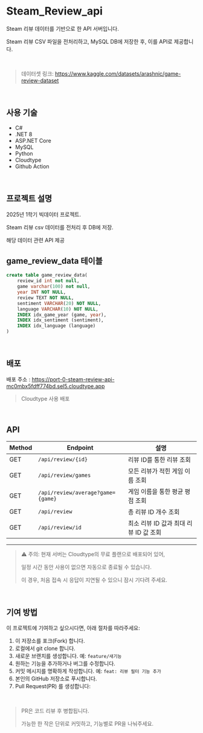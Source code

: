 # Steam_Review_api
Steam 리뷰 데이터를 기반으로 한 API 서버입니다.

Steam 리뷰 CSV 파일을 전처리하고, MySQL DB에 저장한 후, 이를 API로 제공합니다.

<br>

> 데이터셋 링크: https://www.kaggle.com/datasets/arashnic/game-review-dataset

<br>

## 사용 기술
- C#
- .NET 8
- ASP.NET Core
- MySQL
- Python
- Cloudtype
- Github Action

<br>
  

## 프로젝트 설명
2025년 1학기 빅데이터 프로젝트.

Steam 리뷰 csv 데이터를 전처리 후 DB에 저장.

해당 데이터 관련 API 제공


## game_review_data 테이블
```sql
create table game_review_data(
    review_id int not null,
    game varchar(100) not null,
    year INT NOT NULL,
    review TEXT NOT NULL,
    sentiment VARCHAR(20) NOT NULL,
    language VARCHAR(10) NOT NULL,
    INDEX idx_game_year (game, year),
    INDEX idx_sentiment (sentiment),
    INDEX idx_language (language)
)
```

<br>

## 배포
배포 주소 : https://port-0-steam-review-api-mc0mbx5fdff774bd.sel5.cloudtype.app
> Cloudtype 사용 배포

<br>


## API

| Method | Endpoint                                | 설명                     |
|--------|------------------------------------------|--------------------------|
| GET    | `/api/review/{id}`                      | 리뷰 ID를 통한 리뷰 조회 |
| GET    | `/api/review/games`    | 모든 리뷰가 적힌 게임 이름 조회 |
| GET    | `/api/review/average?game={game}` | 게임 이름을 통한 평균 평점 조회 |
| GET    | `/api/review` | 총 리뷰 ID 개수 조회 |
| GET    | `/api/review/id` | 최소 리뷰 ID 값과 최대 리뷰 ID 값 조회 |

---

> ⚠️ 주의:
> 현재 서버는 Cloudtype의 무료 플랜으로 배포되어 있어,
>
> 일정 시간 동안 사용이 없으면 자동으로 종료될 수 있습니다.
>
> 이 경우, 처음 접속 시 응답이 지연될 수 있으니 잠시 기다려 주세요.

<br>

## 기여 방법
이 프로젝트에 기여하고 싶으시다면, 아래 절차를 따라주세요:

1. 이 저장소를 포크(Fork) 합니다.
2. 로컬에서 git clone 합니다.
3. 새로운 브랜치를 생성합니다. 예: `feature/새기능`
4. 원하는 기능을 추가하거나 버그를 수정합니다.
5. 커밋 메시지를 명확하게 작성합니다. 예: `feat: 리뷰 필터 기능 추가`
6. 본인의 GitHub 저장소로 푸시합니다.
7. Pull Request(PR) 를 생성합니다:

<br>

>PR은 코드 리뷰 후 병합됩니다.
>
>가능한 한 작은 단위로 커밋하고, 기능별로 PR을 나눠주세요.
